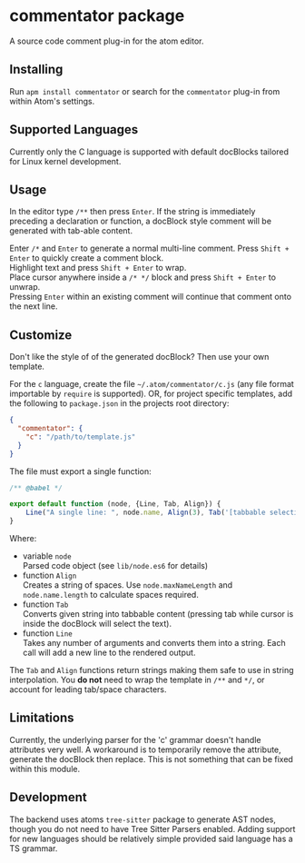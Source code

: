 # commentator package

A source code comment plug-in for the atom editor.

## Installing

Run `apm install commentator` or search for the `commentator` plug-in from within Atom's settings.

## Supported Languages

Currently only the C language is supported with default docBlocks tailored for Linux kernel development.

## Usage

In the editor type `/**` then press `Enter`. If the string is immediately preceding a declaration or function, a docBlock style comment will be generated with tab-able content.

Enter `/*` and `Enter` to generate a normal multi-line comment.
Press `Shift + Enter` to quickly create a comment block.  
Highlight text and press `Shift + Enter` to wrap.  
Place cursor anywhere inside a `/* */` block and press `Shift + Enter` to unwrap.  
Pressing `Enter` within an existing comment will continue that comment onto the next line.

## Customize

Don't like the style of of the generated docBlock? Then use your own template.

For the `c` language, create the file `~/.atom/commentator/c.js` (any file format importable by `require` is supported). OR, for project specific templates, add the following to `package.json` in the projects root directory:
```json
{
  "commentator": {
    "c": "/path/to/template.js"
  }
}
```
The file must export a single function:
```js
/** @babel */

export default function (node, {Line, Tab, Align}) {
    Line("A single line: ", node.name, Align(3), Tab('[tabbable selection]'))
}
```
Where:
* variable `node`  
  Parsed code object (see `lib/node.es6` for details)
* function `Align`  
  Creates a string of spaces. Use `node.maxNameLength` and `node.name.length` to calculate spaces required.
* function `Tab`  
  Converts given string into tabbable content (pressing tab while cursor is inside the docBlock will select the text).
* function `Line`  
  Takes any number of arguments and converts them into a string. Each call will add a new line to the rendered output.

The `Tab` and `Align` functions return strings making them safe to use in string interpolation. You **do not** need to wrap the template in `/**` and `*/`, or account for leading tab/space characters.

## Limitations

Currently, the underlying parser for the 'c' grammar doesn't handle attributes very well. A workaround is to temporarily remove the attribute, generate the docBlock then replace. This is not something that can be fixed within this module.

## Development

The backend uses atoms `tree-sitter` package to generate AST nodes, though you do not need to have Tree Sitter Parsers enabled. Adding support for new languages should be relatively simple provided said language has a TS grammar.
